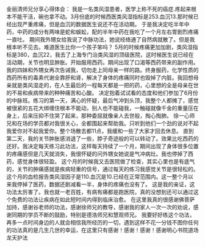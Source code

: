 金丽清师兄分享心得体会：
我是一名类风湿患者，医学上称不死的癌症.疼起来根本不能干活，碗也拿不动。3月份底的时候西医类风湿指标是253.血沉13.那时候已经出现严重疼痛，但是血沉的数据医生说还不在活动期。
于是我决定吃半年中药，中药的成分有两味是蛇和蜈蚣，配的半年中药在我吃了一个月左右胃剧烈疼痛一直吐。
期间我外甥女给我说了中脉功法，她说经络通了自然病就散了。但是我根本听不见去。难道医生比你一个孩子笨吗？
5月的时候疼痛更加加剧，类风湿指标是380，血沉22，我去了上海专门治类风湿的顶级医院，这时候医生说已经在活动期，关节也明显肿胀。开始服用西药。期间出现了口渴等西药带来的副作用。
我的四妹和外甥女再次告诫我，切勿走上同母亲一样的路。终身服药，化学性质的西药所有的毒素代谢全靠肝和肾，解决了身体的疼痛同时也毁掉了内脏。我回想母亲就是类风湿走的，在人生最后的一程每天都是一把的药，心里想的全是母亲在世的不易和疾病带来的种种痛苦和心酸。
决定抱着试试看的态度和他们参加了6月份的中脉班。练习的第一天，满心的怀疑，最后气冲到头顶，我整个人都摊了，感觉被很紧的五花大绑缠住根本不能动，别人也不能碰我，一触碰就像千金的重量压在身上，后来压抑不住哭了起来，那种委屈就像亲人去世般，掏心掏肺。
徐一心师兄和在场的学员都对我很关心，全都围起来帮助我。只听到他们一个劲的说对不起我爱你对不起我爱你。整个场散去都11点，我缓和一些了大家才回去休息。
直到第二天，我的关节肿胀感消退了一些，脖子奇迹般的可以转动了。效果比吃西药的还好。我决定每天练习此功法，这样每天持续了一个月，期间出现了身体很多位置的疼痛感但是几天就消失，我很怀疑的问外甥女她说是气冲病灶。我也停掉了西药，感觉身体很轻盈。
这个月的时候我又去医院做了检查，其实心里也是有底气的，关节的肿痛感就是疾病轻重的信号，通过每天的练习我感觉关节是很轻松的。
这个月的血检报告类风湿因子是110.血沉是10.已经在正常范围内。这一整个月以来我停掉了医药，数据还剧减看一半，身体的疼痛也没有了。
这是我的亲证，这功法太厉害了。我也就一老百姓，有病有痛都是跑医院，真的没想到还可以通过这个免费的功法让疾病在如此短时间内得到临床治愈。
在这里我真的很感谢佛菩萨加持，感谢谷老师的功法，感谢徐师兄的教导，感谢我的家人一次一次的劝说，感谢同期的学员不断的鼓励，特别是德浩师兄和慧观师兄。
我要好好练这个功法，再多一点时间身边的人就会相信我所经历的一切，遇到这样不花一分钱不图你任何的功法真的是几生几世的幸运，在这里只有感谢！感谢！感谢！感谢明心书院道场龙天护法